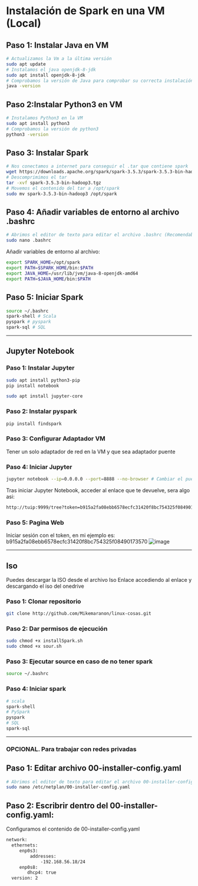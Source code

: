 # **Instalación de Spark en una VM (Local)** 

## Paso 1: Instalar Java en VM
``` bash
# Actualizamos la Vm a la última versión
sudo apt update
# Instalamos el java openjdk-8-jdk
sudo apt install openjdk-8-jdk
# Comprobamos la versión de Java para comprobar su correcta instalación
java -version
``` 
## Paso 2:Instalar Python3 en VM
``` bash
# Instalamos Python3 en la VM
sudo apt install python3
# Comprobamos la versión de python3
python3 -version
``` 
## Paso 3: Instalar Spark
``` bash
# Nos conectamos a internet para conseguir el .tar que contiene spark
wget https://downloads.apache.org/spark/spark-3.5.3/spark-3.5.3-bin-hadoop3.tgz
# Descomprimimos el tar 
tar -xvf spark-3.5.3-bin-hadoop3.tgz
# Movemos el contenido del tar a /opt/spark
sudo mv spark-3.5.3-bin-hadoop3 /opt/spark
``` 
## Paso 4: Añadir variables de entorno al archivo .bashrc
``` bash
# Abrimos el editor de texto para editar el archivo .bashrc (Recomendable hacerlo desde home)
sudo nano .bashrc 
```
Añadir variables de entorno al archivo:
``` bash
export SPARK_HOME=/opt/spark
export PATH=$SPARK_HOME/bin:$PATH
export JAVA_HOME=/usr/lib/jvm/java-8-openjdk-amd64
export PATH=$JAVA_HOME/bin:$PATH
``` 
## Paso 5: Iniciar Spark
``` bash
source ~/.bashrc
spark-shell # Scala
pyspark # pyspark
spark-sql # SQL
```
------------------------------------------------------
## Jupyter Notebook

### Paso 1: Instalar Jupyter
``` bash
sudo apt install python3-pip
pip install notebook

sudo apt install jupyter-core
```
### Paso 2: Instalar pyspark
``` bash
pip install findspark
``` 
### Paso 3: Configurar Adaptador VM
Tener un solo adaptador de red en la VM y que sea adaptador puente

### Paso 4: Iniciar Jupyter
``` bash
jupyter notebook --ip=0.0.0.0 --port=8888 --no-browser # Cambiar el puerto segun la disponibilidad
```
Tras iniciar Jupyter Notebook, acceder al enlace que te devuelve, sera algo asi:
``` bash
http://tuip:9999/tree?token=b915a2fa08ebb6578ecfc31420f8bc754325f08490173570
```

### Paso 5: Pagina Web
Iniciar sesión con el token, en mi ejemplo es: b915a2fa08ebb6578ecfc31420f8bc754325f08490173570
![image](https://github.com/user-attachments/assets/ad58c709-a7db-4a7d-8afa-bf0b767077a0)

------------------------------------------------------
## Iso
Puedes descargar la ISO desde el archivo Iso Enlace accediendo al enlace y descargando el iso del onedrive
### Paso 1: Clonar repositorio
``` bash
git clone http://github.com/Mikemaranon/linux-cosas.git
```
### Paso 2: Dar permisos de ejecución
``` bash
sudo chmod +x installSpark.sh
sudo chmod +x sour.sh
```
### Paso 3: Ejecutar source en caso de no tener spark
``` bash
source ~/.bashrc
```
###  Paso 4: Iniciar spark
``` bash
# scala
spark-shell
# PySpark
pyspark
# SQL
spark-sql
```
------------------------------------------------------

### OPCIONAL. Para trabajar con redes privadas

## Paso 1: Editar archivo 00-installer-config.yaml
``` bash
# Abrimos el editor de texto para editar el archivo 00-installer-config.yaml
sudo nano /etc/netplan/00-installer-config.yaml
```
## Paso 2: Escribrir dentro del 00-installer-config.yaml:
Configuramos el contenido de 00-installer-config.yaml
``` bash
network:
  ethernets:
     enp0s3:
         addresses:
             -192.168.56.18/24
     enp0s8:
        dhcp4: true
  version: 2
  ```
